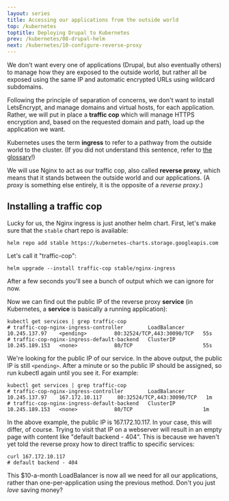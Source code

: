 ```yaml
---
layout: series
title: Accessing our applications from the outside world
top: /kubernetes
toptitle: Deploying Drupal to Kubernetes
prev: /kubernetes/08-drupal-helm
next: /kubernetes/10-configure-reverse-proxy
---
```


We don't want every one of applications (Drupal, but also eventually others) to manage how they are exposed to the outside world, but rather all be exposed using the same IP and automatic encrypted URLs using wildcard subdomains.

Following the principle of separation of concerns, we don't want to install LetsEncrypt, and manage domains and virtual hosts, for each application. Rather, we will put in place a **traffic cop** which will manage HTTPS encryption and, based on the requested domain and path, load up the application we want.

Kubernetes uses the term **ingress** to refer to a pathway from the outside world to the cluster. (If you did not understand this sentence, refer to [the glossary](https://blog.dcycle.com/kubernetes/glossary/)!)

We will use Nginx to act as our traffic cop, also called **reverse proxy**, which means that it stands between the outside world and our applications. (A _proxy_ is something else entirely, it is the opposite of a _reverse proxy_.)

Installing a traffic cop
-----

Lucky for us, the Nginx ingress is just another helm chart.
First, let's make sure that the `stable` chart repo is available:

    helm repo add stable https://kubernetes-charts.storage.googleapis.com

Let's call it "traffic-cop":

    helm upgrade --install traffic-cop stable/nginx-ingress

After a few seconds you'll see a bunch of output which we can ignore for now.

Now we can find out the public IP of the reverse proxy **service** (in Kubernetes, a **service** is basically a running application):

    kubectl get services | grep traffic-cop
    # traffic-cop-nginx-ingress-controller        LoadBalancer   10.245.137.97    <pending>         80:32524/TCP,443:30090/TCP   55s
    # traffic-cop-nginx-ingress-default-backend   ClusterIP      10.245.189.153   <none>            80/TCP                       55s

We're looking for the public IP of our service. In the above output, the public IP is still `<pending>`. After a minute or so the public IP should be assigned, so run kubectl again until you see it. For example:

    kubectl get services | grep traffic-cop
    # traffic-cop-nginx-ingress-controller        LoadBalancer   10.245.137.97    167.172.10.117     80:32524/TCP,443:30090/TCP   1m
    # traffic-cop-nginx-ingress-default-backend   ClusterIP      10.245.189.153   <none>            80/TCP                       1m

In the above example, the public IP is 167.172.10.117. In your case, this will differ, of course. Trying to visit that IP on a webserver will result in an empty page with content like "default backend - 404". This is because we haven't yet told the reverse proxy how to direct traffic to specific services:

    curl 167.172.10.117
    # default backend - 404

This $10-a-month LoadBalancer is now all we need for all our applications, rather than one-per-application using the previous method. Don't you just _love_ saving money?
